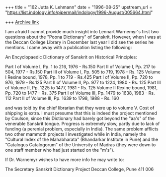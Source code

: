 +++
title = "162 Jutta K. Lehmann"
date = "1996-08-25"
upstream_url = "https://list.indology.info/pipermail/indology/1996-August/005664.html"

+++
[Archive link](https://list.indology.info/pipermail/indology/1996-August/005664.html)

I am afraid I cannot provide much insight into Lennart Warnemyr's first 
two questions about the "Poona Dictionary" of Sanskrit. However, when I 
was at the Deccan College Library in December last year I did see the 
series he mentions. I came away with a publication listing the following:

An Encyclopaedic Dictionary of Sanskrit on Historical Principles:

Part I of Volume I, Pp. 1 to 216, 1976 - Rs.150
Part II of Volume I, Pp. 217 to 504, 1977 - Rs.150
Part III of Volume I, Pp. 505 to 719, 1978 - Rs. 125
Volume I Rexine bound, 1978, Pp. 1 to 719 - Rs.425
Part I of Volume II, Pp. 720 to 976, 1979 - Rs.125
Part II of Volume II, Pp. 977 to 1224, 1980 - Rs. 125
Part III of Volume II, Pp. 1225 to 1477, 1981 - Rs. 125
Volume II Rexine bound, 1981, Pp. 720 to 1477 - Rs. 375
Part I of Volume III, Pp. 1479 to 1638, 1983 - Rs. 112
Part II of Volume III, Pp. 1639 to 1798, 1988 - Rs. 160

and was told by the chief librarian that they were up to volume V. Cost 
of shipping is extra. I must presume that this is indeed the project 
mentioned by Coulson, since this Dictionary had barely got beyond the 
"aa's" of the venerable Sanskrit tongue. Progress is extremely slow, 
partly due to lack of funding (a perenial problem, especially in India). 
The same problem afflicts two other mammoth projects I investigated while 
in India, namely the "Cultural Index of the Mahabharata"  (Bhandarkar 
Institute in Pune) and the "Catalogus Catalogorum" of the University of 
Madras (they were down to one staff member who had just started on the 
"m's").

If Dr. Warnemyr wishes to have more info he may write to:

The Secretary
Sanskrit Dictionary Project
Deccan College, Pune 411 006





